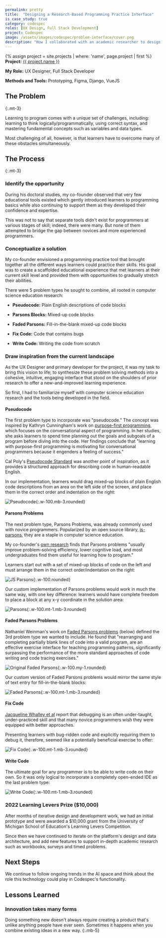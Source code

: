 ```yaml
---
permalink: pretty
title:  "Designing a Research-Based Programming Practice Interface"
is_case_study: true
category: codespec
roles: [UX Design, Full Stack Development]
project: Codespec
image: /assets/images/codespec/problem-interface/cover.png
description: "How I collaborated with an academic researcher to design Codespec's most central feature."
---
```

{% assign project = site.projects | where: 'name', page.project | first %}
**Project:** <a href="{{ project.url }}" class="text--link">{{ project.name }}</a>

**My Role:** UX Designer, Full Stack Developer

**Methods and Tools:** Prototyping, Figma, Django, VueJS

## The Problem
{:.mt-3}

Learning to program comes with a unique set of challenges, including: learning to think logically/programmatically, using correct syntax, and mastering fundamental concepts such as variables and data types.

Most challenging of all, however, is that learners have to overcome many of these obstacles simultaneously.

## The Process
{:.mt-3}

### Identify the opportunity

During his doctoral studies, my co-founder observed that very few educational tools existed which gently introduced learners to programming basics while also continuing to support them as they developed their confidence and expertise. 

This was not to say that separate tools didn't exist for programmers at various stages of skill; indeed, there were many. But none of them attempted to bridge the gap between novices and more experienced programmers.

### Conceptualize a solution

My co-founder envisioned a programming practice tool that brought together all the different ways learners could practice their skills. His goal was to create a scaffolded educational experience that met learners at their current skill level and provided them with opportunities to gradually stretch their abilities.

There were 5 problem types he sought to combine, all rooted in computer science education research: 

- **Pseudocode:** Plain English descriptions of code blocks

- **Parsons Blocks:** Mixed-up code blocks

- **Faded Parsons:** Fill-in-the-blank mixed-up code blocks

- **Fix Code:** Code that contains bugs

- **Write Code:** Writing the code from scratch

### Draw inspiration from the current landscape

As the UX Designer and primary developer for the project, it was my task to bring this vision to life; to synthesize these problem solving methods into a cohesive, intuitive, engaging interface that stood on the shoulders of prior research to offer a new-and-improved learning experience.

So first, I had to familiarize myself with computer science education research and the tools being developed in the field.

#### Pseudocode

The first problem type to incorporate was "pseudocode." The concept was inspired by Kathryn Cunningham's work on [purpose-first programming](https://dl.acm.org/doi/10.1145/3411764.3445571), which focuses on the conversational aspect of programming. In her studies, she asks learners to spend time planning out the goals and subgoals of a program before diving into the code. Her findings conclude that "learning with purpose-first programming is motivating for conversational programmers because it engenders a feeling of success."

Cal Poly's [Pseudocode Standard](https://users.csc.calpoly.edu/~jdalbey/SWE/pdl_std.html) was another point of inspiration, as it provides a structured approach for describing code in human-readable English.

In our implementation, learners would drag mixed-up blocks of plain English code descriptions from an area on the left side of the screen, and place them in the correct order and indentation on the right:

![Pseudocode](/assets/images/codespec/problem-interface/pseudocode.gif "Pseudocode"){:.w-100.mb-3.rounded}

#### Parsons Problems

The next problem type, Parsons Problems, was already commonly used with novice programmers. Popularized by an open source library, [js-parsons](https://github.com/js-parsons/js-parsons), they are a staple in computer science education. 

My co-founder's [own research](https://dl.acm.org/doi/fullHtml/10.1145/3564721.3564736) finds that Parsons problems "usually improve problem-solving efficiency, lower cognitive load, and most undergraduates find them useful for learning how to program."

Learners start out with a set of mixed-up blocks of code on the left and must arrange them in the correct order/indentation on the right:

![JS Parsons](/assets/images/codespec/problem-interface/js-parsons.png "JS Parsons"){:.w-100.rounded}

Our custom implementation of Parsons problems would work in much the same way, with one key difference: learners would have complete freedom to place a block at any x-y coordinate in the solution area:

![Parsons](/assets/images/codespec/problem-interface/parsons.gif "Parsons"){:.w-100.mt-1.mb-3.rounded}

#### Faded Parsons Problems

Nathaniel Weinman's work on [Faded Parsons problems](https://dl.acm.org/doi/10.1145/3411764.3445228) (below) defined the 3rd problem type we wanted to include. He found that "rearranging and completing partially blank lines of code into a valid program, are an effective exercise interface for teaching programming patterns, significantly surpassing the performance of the more standard approaches of code writing and code tracing exercises."

![Original Faded Parsons](/assets/images/codespec/problem-interface/faded-parsons--original.png "Original Faded Parsons"){:.w-100.my-1.rounded}

Our custom version of Faded Parsons problems would mirror the same style of text entry for fill-in-the-blank blocks:

![Faded Parsons](/assets/images/codespec/problem-interface/faded-parsons.gif "Faded Parsons"){:.w-100.mt-1.mb-3.rounded}

#### Fix Code

[Jacqueline Whalley et al](https://dl.acm.org/doi/abs/10.1145/3408877.3432374) report that debugging is an often under-taught, under-practiced skill and that many novice programmers wish they were equipped with better approaches.

Presenting learners with bug-ridden code and explicitly requiring them to debug it, therefore, seemed like a potentially beneficial exercise to offer:

![Fix Code](/assets/images/codespec/problem-interface/fix-code.gif "Fix Code"){:.w-100.mt-1.mb-3.rounded}

#### Write Code

The ultimate goal for any programmer is to be able to write code on their own. So it was only logical to incorporate a completely open-ended IDE as the last problem type:

![Write Code](/assets/images/codespec/problem-interface/write-code.gif "Write Code"){:.w-100.mt-1.mb-3.rounded}

### 2022 Learning Levers Prize ($10,000)

After months of iterative design and development work, we had an initial prototype and were awarded a $10,000 grant from the University of Michigan School of Education's Learning Levers Competition.

Since then we have continued to iterate on the platform's design and data architecture, and add new features to support in-depth academic research such as workbooks, surveys and timed problems.

## Next Steps

We continue to follow ongoing trends in the AI space and think about the role this technology could play in Codespec's functionality.

## Lessons Learned

### Innovation takes many forms

Doing something new doesn't always require creating a product that's unlike anything people have ever seen. Sometimes it happens when you combine existing ideas in a new way.
{:.mb-5}

